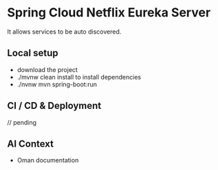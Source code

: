 # Spring Cloud Netflix Eureka Server

It allows services to be auto discovered.

## Local setup

- download the project
- ./mvnw clean install to install dependencies
- ./nvnw mvn spring-boot:run

## CI / CD & Deployment

// pending

## AI Context

- Oman documentation

